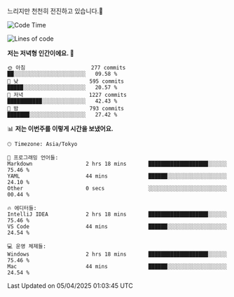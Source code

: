 느리지만 천천히 전진하고 있습니다.🐢

<!--START_SECTION:waka-->
![Code Time](http://img.shields.io/badge/Code%20Time-1%2C549%20hrs%2023%20mins-blue)

![Lines of code](https://img.shields.io/badge/%EC%A0%80%EB%8A%94%20%EC%97%AC%ED%83%9C%EA%B9%8C%EC%A7%80%20-916.3%20thousand%20%EC%A4%84%EC%9D%98%20%EC%BD%94%EB%93%9C%EB%A5%BC%20%EC%9E%91%EC%84%B1%ED%96%88%EC%96%B4%EC%9A%94.-blue)

**저는 저녁형 인간이에요. 🦉** 

```text
🌞 아침                     277 commits         ██░░░░░░░░░░░░░░░░░░░░░░░   09.58 % 
🌆 낮　                     595 commits         █████░░░░░░░░░░░░░░░░░░░░   20.57 % 
🌃 저녁                     1227 commits        ███████████░░░░░░░░░░░░░░   42.43 % 
🌙 밤　                     793 commits         ███████░░░░░░░░░░░░░░░░░░   27.42 % 
```


📊 **저는 이번주를 이렇게 시간을 보냈어요.** 

```text
🕑︎ Timezone: Asia/Tokyo

💬 프로그래밍 언어들: 
Markdown                 2 hrs 18 mins       ███████████████████░░░░░░   75.46 % 
YAML                     44 mins             ██████░░░░░░░░░░░░░░░░░░░   24.10 % 
Other                    0 secs              ░░░░░░░░░░░░░░░░░░░░░░░░░   00.44 % 

🔥 에디터들: 
IntelliJ IDEA            2 hrs 18 mins       ███████████████████░░░░░░   75.46 % 
VS Code                  44 mins             ██████░░░░░░░░░░░░░░░░░░░   24.54 % 

💻 운영 체제들: 
Windows                  2 hrs 18 mins       ███████████████████░░░░░░   75.46 % 
Mac                      44 mins             ██████░░░░░░░░░░░░░░░░░░░   24.54 % 
```


 Last Updated on 05/04/2025 01:03:45 UTC
<!--END_SECTION:waka-->
